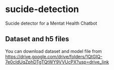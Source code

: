# sucide-detection
Sucide detector for a Mentat Health Chatbot


## Dataset and h5 files
You can download dataset and model file from https://drive.google.com/drive/folders/1QtGIQ-7e0cIdUqZphDTgTQtWY9VVUcPX?usp=drive_link
